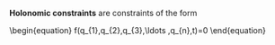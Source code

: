 **Holonomic constraints** are constraints of the form

\begin{equation}
f(q_{1},q_{2},q_{3},\ldots ,q_{n},t)=0
\end{equation}